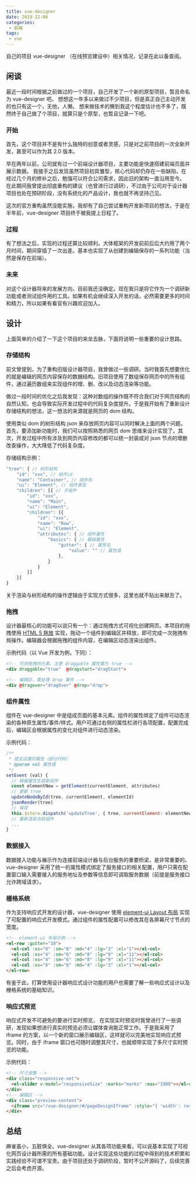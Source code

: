 ```yaml
---
title: vue-designer
date: 2019-12-08
categories:
 - 前端
tags:
 - vue
---
```

自己的项目 vue-designer （在线预览建设中）相关情况，记录在此以备查阅。
<!-- more -->
## 闲谈
最近一段时间根据之前做过的一个项目，自己开发了一个新的原型项目，暂且命名为 vue-designer 吧。
想想这一年多以来做过不少项目，但是真正自己主动开发的也只有这一个，无他，人懒。
想来做技术的懒到我这个程度估计也不多了，既然终于自己做了个项目，就算只是个原型，也暂且记录一下吧。

### 开始
首先，这个项目并不是有什么独特的创意或者灵感，只是对之前项目的一次全新开发，甚至可以作为其 2.0 版本。

早在两年以前，公司就有过一个前端设计器项目，主要功能是快速搭建前端页面并展示数据。
我接手之后发现虽然项目初具雏型，核心代码却仍存在一些缺陷，在经过几个月的修补之后，勉强可以符合公司需求，因此旧的架构一直沿用至今。
在此期间我曾提出彻底重构的建议（也曾进行过调研），不过由于公司对于设计器项目也处在预研阶段，没有系统化的产品设计，我也就不再坚持己见。

这次的官方重构虽然没能实施，我却有了自己尝试重构开发新项目的想法，于是在半年前，vue-designer 项目终于被我提上日程了。

### 过程
有了想法之后，实现的过程还算比较顺利。大体框架的开发前前后后大约用了两个月时间，期间穿插了一次出差。基本也实现了从创建到编辑保存的一系列功能（当然是保存在前端）。

### 未来
对这个设计器将来的发展方向，目前我还没确定。现在我只是将它作为一个调研新功能或者测试组件用的工具。如果有机会继续深入开发的话，必然需要更多的时间和精力，所以如果有看官有兴趣欢迎加入。

## 设计
上面简单的介绍了一下这个项目的来龙去脉，下面将说明一些重要的设计思路。

### 存储结构
前文曾提到，为了重构旧版设计器项目，我曾做过一些调研。当时我首先想要优化的就是编辑的网页内容保存的数据结构。旧项目使用了数组保存网页中的所有组件，通过遍历数组来实现组件的增、删、改以及动态渲染等功能。

做过一段时间的优化之后我发现：这种对数组的操作既不符合我们对于网页结构的自然认知，也会导致实际开发过程中的代码复杂度提升。于是我开始有了重新设计存储结构的想法，这一想法的来源就是网页的 dom 结构。

使用类似 dom 的树形结构 json 来存放网页内容可以同时解决上面的两个问题。首先，要添加新功能时，我们可以按照熟悉的网页 dom 思维来设计实现了。其次，开发过程中所有涉及到网页内容修改的都可以统一封装成对 json 节点的增删改查操作，大大降低了代码复杂度。

存储结构示例：
```javascript
"tree": { // 树形结构
    "id": "xxx", // 组件id
	"name": "Container", // 组件名
	"ui": "Element", // 组件类型
	"children": [{ // 子组件
	    "id": "xxx",
		"name": "Main",
		"ui": "Element",
		"children": [{
	        "id": "xxx",
			"name": "Row",
			"ui": "Element",
			"attributes": { // 组件属性
				"basics": { // 基础属性
					"gutter": { // 属性名
						"value": "" // 属性值
					},
				}
			}	
		}]
	}]
}
```
关于渲染与树形结构的操作逻辑由于实现方式很多，这里也就不贴出来献丑了。

### 拖拽
设计器最核心的功能可以说只有一个：通过拖拽方式可视化创建网页。本项目的拖拽使用 [HTML 5 拖放](https://www.w3school.com.cn/html5/html_5_draganddrop.asp) 实现，拖动一个组件到编辑区并释放，即可完成一次拖拽布局操作。编辑器会根据拖拽的组件内容，在编辑区动态渲染出组件。

示例代码（以 Vue 开发为例，下同）：
```html
<!-- 可供拖拽的元素，注意 draggable 属性需为 true -->
<div draggable="true"  @dragstart="dragStart">

<!-- 编辑区，需处理 drop 事件 -->
<div @dragover="dragOver" @drop="drop">
```
### 组件属性
组件在 vue-designer 中是组成页面的基本元素。组件的属性绑定了组件可动态渲染的各种原生属性/事件/样式。用户可通过右侧的属性栏进行各项配置，配置完成后，编辑区会根据属性的变化对组件进行动态渲染。

示例代码：
```javascript
/**
 * 提交设置的属性（部分代码）
 * @param val 属性值
 */
setEvent (val) {
  // 根据属性生成新组件
  const elementNew = getElement(currentElement, attributes)
  // 更新 tree
  updateNodeById(tree, currentElement, elementId)
  jsonRender(tree)
  // 保存
  this.$store.dispatch('updateTree', { tree, currentElement: elementNew }).then()
  // 重新渲染当前组件
  ...
}
```

### 数据接入
数据接入功能与展示作为连接前端设计器与后台服务的重要桥梁，是非常重要的。vue-designer 采用了统一的属性模式绑定了服务接口的相关配置，用户只需在配置窗口输入需要接入的服务地址及参数等信息即可调取服务数据（前提是服务接口允许跨域请求）。

### 栅格系统
作为支持响应式开发的设计器，vue-designer 使用 [element-ui Layout 布局](https://element.eleme.cn/2.12/#/zh-CN/component/layout) 实现了可配置的响应式开发模式。通过组件的属性配置可以修改其在各屏幕尺寸节点的宽度。

```html
<!-- element-ui 布局示例 -->
<el-row :gutter="10">
  <el-col :xs="8" :sm="6" :md="4" :lg="3" :xl="1"></el-col>
  <el-col :xs="4" :sm="6" :md="8" :lg="9" :xl="11"></el-col>
  <el-col :xs="4" :sm="6" :md="8" :lg="9" :xl="11"></el-col>
  <el-col :xs="8" :sm="6" :md="4" :lg="3" :xl="1"></el-col>
</el-row>
```

有鉴于此，打算使用设计器响应式设计功能的用户也需要了解一些响应式设计以及栅格系统的基础知识。

### 响应式预览
响应式开发不可避免的要进行实时预览， 在实现实时预览时我曾进行了一些调研，发现如果想进行真实的预览必须让媒体查询能正常工作。于是我采用了 iframe 的方案，以一个新的窗口展示编辑区，这样就可以完美地实现响应式预览。同时，由于 iframe 窗口也可随时调整其尺寸，也就顺带实现了多尺寸实时预览的功能。

示例代码：
```html
<!-- 尺寸调整 -->
<div class="responsive-set">
  <el-slider v-model="responsiveSize" :marks="marks" :max="1980"></el-slider>
</div>
<!-- 编辑区 -->
<div class="preview-content">
  <iframe src="/vue-designer/#/pageDesignIframe" :style="{ 'width': responsiveSize + 'px' }"></iframe>
</div>
```

## 总结
麻雀虽小，五脏俱全。vue-designer 从其各项功能来看，可以说基本实现了可视化网页设计器所需的所有基础功能。设计实现这些功能的过程中得到的技术积累和实践经验不可谓不宝贵。由于项目还处于调研阶段，暂时不公开源码了，后续完善之后会考虑开源。